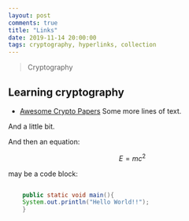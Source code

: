 ```yaml
---
layout: post
comments: true
title: "Links"
date: 2019-11-14 20:00:00
tags: cryptography, hyperlinks, collection 
---
```

> Cryptography 


<!--more-->

## Learning cryptography 

- [Awesome Crypto Papers](https://www.github.com/pFarb/awesome-crypto-papers)
 Some more lines of text.

 And a little bit.

 And then an equation:

 $$E = m c^2$$

 may be a code block:

```java

	public static void main(){
	System.out.println("Hello World!!");
	}
```

